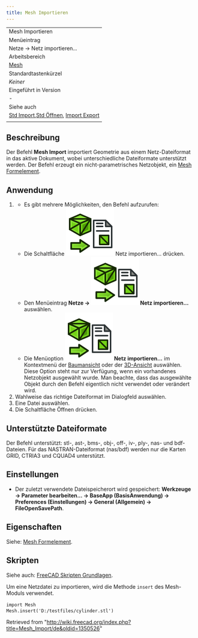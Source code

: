 ```yaml
---
title: Mesh Importieren
---
```


|                                                                                                                                              |
| -------------------------------------------------------------------------------------------------------------------------------------------- |
| Mesh Importieren                                                                                                                             |
| Menüeintrag                                                                                                                                  |
| Netze → Netz importieren...                                                                                                                  |
| Arbeitsbereich                                                                                                                               |
| [Mesh](/Mesh_Workbench/de "Mesh Workbench/de")                                                                                               |
| Standardtastenkürzel                                                                                                                         |
| _Keiner_                                                                                                                                     |
| Eingeführt in Version                                                                                                                        |
| -                                                                                                                                            |
| Siehe auch                                                                                                                                   |
| [Std Import](/Std_Import/de "Std Import/de"),[Std Öffnen](/Std_Open/de "Std Open/de"), [Import Export](/Import_Export/de "Import Export/de") |
|                                                                                                                                              |

## Beschreibung

Der Befehl **Mesh Import** importiert Geometrie aus einem Netz-Dateiformat in das aktive Dokument, wobei unterschiedliche Dateiformate unterstützt werden. Der Befehl erzeugt ein nicht-parametrisches Netzobjekt, ein [Mesh Formelement](/Mesh_Feature/de "Mesh Feature/de").

## Anwendung

1. - Es gibt mehrere Möglichkeiten, den Befehl aufzurufen:
   - Die Schaltfläche ![](/src/assets/images/Mesh_Import.svg) Netz importieren... drücken.
   - Den Menüeintrag **Netze → ![](/src/assets/images/Mesh_Import.svg) Netz importieren...** auswählen.
   - Die Menüoption **![](/src/assets/images/Mesh_Import.svg) Netz importieren...** im Kontextmenü der [Baumansicht](/Tree_view/de "Tree view/de") oder der [3D-Ansicht](/3D_view/de "3D view/de") auswählen. Diese Option steht nur zur Verfügung, wenn ein vorhandenes Netzobjekt ausgewählt wurde. Man beachte, dass das ausgewählte Objekt durch den Befehl eigentlich nicht verwendet oder verändert wird.
2. Wahlweise das richtige Dateiformat im Dialogfeld auswählen.
3. Eine Datei auswählen.
4. Die Schaltfläche Öffnen drücken.

## Unterstützte Dateiformate

Der Befehl unterstützt: stl-, ast-, bms-, obj-, off-, iv-, ply-, nas- und bdf-Dateien. Für das NASTRAN-Dateiformat (nas/bdf) werden nur die Karten GRID, CTRIA3 und CQUAD4 unterstützt.

## Einstellungen

- Der zuletzt verwendete Dateispeicherort wird gespeichert: **Werkzeuge → Parameter bearbeiten... → BaseApp (BasisAnwendung) → Preferences (Einstellungen) → General (Allgemein) → FileOpenSavePath**.

## Eigenschaften

Siehe: [Mesh Formelement](/Mesh_Feature/de "Mesh Feature/de").

## Skripten

Siehe auch: [FreeCAD Skripten Grundlagen](/FreeCAD_Scripting_Basics/de "FreeCAD Scripting Basics/de").

Um eine Netzdatei zu importieren, wird die Methode `insert` des Mesh-Moduls verwendet.

```
import Mesh
Mesh.insert('D:/testfiles/cylinder.stl')

```

Retrieved from "<http://wiki.freecad.org/index.php?title=Mesh_Import/de&oldid=1350526>"
